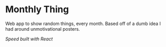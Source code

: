 # Monthly Thing

Web app to show random things, every month. Based off of a dumb idea I had around unmotivational posters.

<em>Speed built with React</em>
